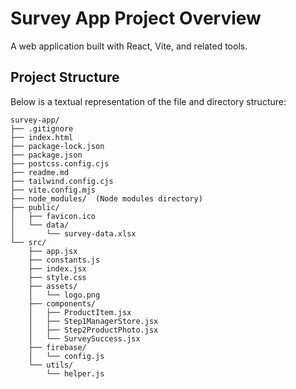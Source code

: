 # Survey App Project Overview

A web application built with React, Vite, and related tools.

## Project Structure

Below is a textual representation of the file and directory structure:

```
survey-app/
├── .gitignore
├── index.html
├── package-lock.json
├── package.json
├── postcss.config.cjs
├── readme.md
├── tailwind.config.cjs
├── vite.config.mjs
├── node_modules/  (Node modules directory)
├── public/
│   ├── favicon.ico
│   └── data/
│       └── survey-data.xlsx
└── src/
    ├── app.jsx
    ├── constants.js
    ├── index.jsx
    ├── style.css
    ├── assets/
    │   └── logo.png
    ├── components/
    │   ├── ProductItem.jsx
    │   ├── Step1ManagerStore.jsx
    │   ├── Step2ProductPhoto.jsx
    │   └── SurveySuccess.jsx
    ├── firebase/
    │   └── config.js
    └── utils/
        └── helper.js